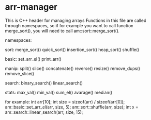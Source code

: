 # arr-manager
This is C++ header for managing arrays
Functions in this file are called through namespaces, so if for example you want to call function merge_sort(), you will need to call am::sort::merge_sort().

namespaces:

sort:
  merge_sort()
  quick_sort()
  insertion_sort()
  heap_sort()
  shuffle()
  
basic:
  set_arr_el()
  print_arr()
  
manip:
  split()
  slice()
  concatenate()
  reverse()
  resize()
  remove_dups()
  remove_slice()
  
search:
  binary_search()
  linear_search()

stats:
  max_val()
  min_val()
  sum_el()
  avarage()
  median()

for example:
int arr[10];
int size = sizeof(arr) / sizeof(arr[0]);
am::basic::set_arr_el(arr, size, 5);
am::sort::shuffle(arr, size);
int x = am::search::linear_search(arr, size, 15);
